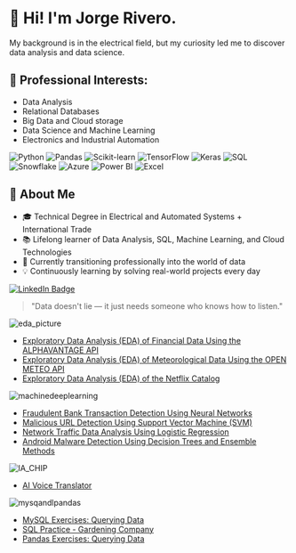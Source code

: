 # 👋 Hi! I'm Jorge Rivero.

My background is in the electrical field, but my curiosity led me to discover data analysis and data science.

## 🎯 Professional Interests:
- Data Analysis
- Relational Databases
- Big Data and Cloud storage
- Data Science and Machine Learning
- Electronics and Industrial Automation

![Python](https://img.shields.io/badge/-Python-3776AB?style=flat&logo=python&logoColor=white)
![Pandas](https://img.shields.io/badge/-Pandas-150458?style=flat&logo=pandas)
![Scikit-learn](https://img.shields.io/badge/-Scikit--learn-F7931E?style=flat&logo=scikit-learn&logoColor=white)
![TensorFlow](https://img.shields.io/badge/-TensorFlow-FF6F00?style=flat&logo=tensorflow&logoColor=white)
![Keras](https://img.shields.io/badge/-Keras-D00000?style=flat&logo=keras&logoColor=white)
![SQL](https://img.shields.io/badge/-SQL-003B57?style=flat&logo=mysql&logoColor=white)
![Snowflake](https://img.shields.io/badge/-Snowflake-29B5E8?style=flat&logo=snowflake&logoColor=white)
![Azure](https://img.shields.io/badge/-Azure-0078D4?style=flat&logo=microsoft-azure)
![Power BI](https://img.shields.io/badge/-Power%20BI-F2C811?style=flat&logo=powerbi&logoColor=black)
![Excel](https://img.shields.io/badge/-Excel-217346?style=flat&logo=microsoft-excel&logoColor=white)



## 🧠 About Me
- 🎓 Technical Degree in Electrical and Automated Systems + International Trade  
- 📚 Lifelong learner of Data Analysis, SQL, Machine Learning, and Cloud Technologies  
- 🔄 Currently transitioning professionally into the world of data  
- 💡 Continuously learning by solving real-world projects every day  

[![LinkedIn Badge](https://img.shields.io/badge/-LinkedIn-blue?style=flat-square&logo=Linkedin&logoColor=white&link=https://linkedin.com/in/jorgerivero)](https://linkedin.com/in/jorge-rivero-arranz)

> "Data doesn't lie — it just needs someone who knows how to listen."



![eda_picture](https://github.com/user-attachments/assets/264f3817-7950-4604-90f9-a316bb057114)

- [Exploratory Data Analysis (EDA) of Financial Data Using the ALPHAVANTAGE API](https://github.com/JorgeRivero1/EDA_API_ALPHAVANTAGE)
- [Exploratory Data Analysis (EDA) of Meteorological Data Using the OPEN METEO API](https://github.com/JorgeRivero1/EDA_API_open-meteo)
- [Exploratory Data Analysis (EDA) of the Netflix Catalog](https://github.com/JorgeRivero1/EDA_Netflix)




![machinedeeplearning](https://github.com/user-attachments/assets/807ce415-beb4-403e-abd8-0f5653dfff22)



- [Fraudulent Bank Transaction Detection Using Neural Networks](https://github.com/JorgeRivero1/Deep_Learning_Deteccion_de_transacciones_bancarias_fraudulentas)
- [Malicious URL Detection Using Support Vector Machine (SVM)](https://github.com/JorgeRivero1/Deteccion_de_URLs_maliciosas_SVM)
- [Network Traffic Data Analysis Using Logistic Regression](https://github.com/JorgeRivero1/Preparacion_analisis_y_evaluacion_de_Datos_de_Flujo_de_Red_con_Regresion_Logistica)
- [Android Malware Detection Using Decision Trees and Ensemble Methods](https://github.com/JorgeRivero1/Deteccion_de_Malware_en_Android)



![IA_CHIP](https://github.com/user-attachments/assets/3a451fba-f446-45e0-9638-ff3d2443115e)

- [AI Voice Translator](https://github.com/JorgeRivero1/AI_Voice_Translator)




![mysqandlpandas](https://github.com/user-attachments/assets/8238024d-9d0c-4c0b-9551-44e61c54556b)


- [MySQL Exercises: Querying Data](https://github.com/JorgeRivero1/MySQL_Queries_Intermediate)
- [SQL Practice - Gardening Company](https://github.com/JorgeRivero1/SQL_Queries)
- [Pandas Exercises: Querying Data](https://github.com/JorgeRivero1/Pandas_Queries)

